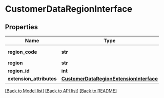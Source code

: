 # CustomerDataRegionInterface

## Properties
Name | Type | Description | Notes
------------ | ------------- | ------------- | -------------
**region_code** | **str** | Region code | 
**region** | **str** | Region | 
**region_id** | **int** | Region id | 
**extension_attributes** | [**CustomerDataRegionExtensionInterface**](CustomerDataRegionExtensionInterface.md) |  | [optional] 

[[Back to Model list]](../README.md#documentation-for-models) [[Back to API list]](../README.md#documentation-for-api-endpoints) [[Back to README]](../README.md)



